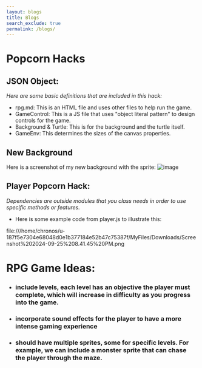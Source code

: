 ```yaml
---
layout: blogs 
title: Blogs
search_exclude: true
permalink: /blogs/
---
```


# Popcorn Hacks

## JSON Object:
*Here are some basic definitions that are included in this hack:*
- rpg.md: This is an HTML file and uses other files to help run the game. 
- GameControl: This is a JS file that uses "object literal pattern" to design controls for the game.
- Background & Turtle: This is for the background and the turtle itself. 
- GameEnv: This determines the sizes of the canvas properties.

## New Background
Here is a screenshot of my new background with the sprite: 
![image](https://github.com/user-attachments/assets/0611179a-a393-4446-86ea-5e9ff89e9c06)


## Player Popcorn Hack:
*Dependencies are outside modules that you class needs in order to use specific methods or features.*
- Here is some example code from player.js to illustrate this: 

file:///home/chronos/u-187f5e7304e68048d0e1b377184e52b47c75387f/MyFiles/Downloads/Screenshot%202024-09-25%208.41.45%20PM.png

# RPG Game Ideas:
- ### include levels, each level has an objective the player must complete, which will increase in difficulty as you progress into the game.
- ### incorporate sound effects for the player to have a more intense gaming experience
- ### should have multiple sprites, some for specific levels. For example, we can include a monster sprite that can chase the player through the maze. 
